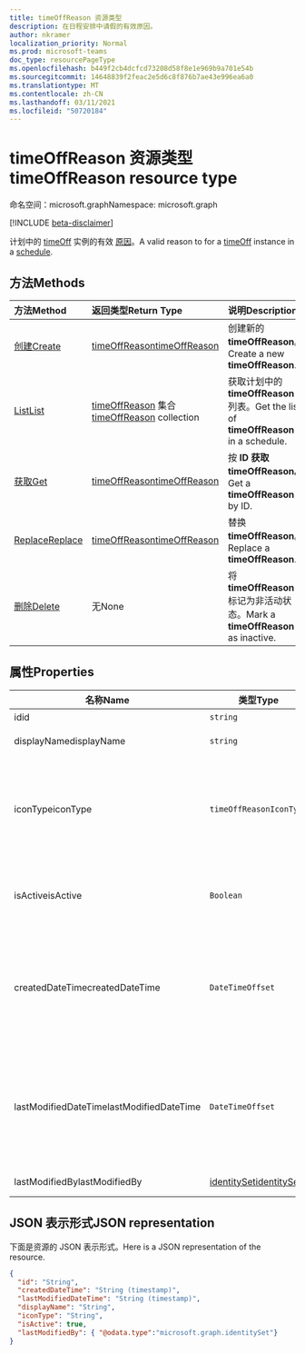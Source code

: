 ```yaml
---
title: timeOffReason 资源类型
description: 在日程安排中请假的有效原因。
author: nkramer
localization_priority: Normal
ms.prod: microsoft-teams
doc_type: resourcePageType
ms.openlocfilehash: b449f2cb4dcfcd73208d58f8e1e969b9a701e54b
ms.sourcegitcommit: 14648839f2feac2e5d6c8f876b7ae43e996ea6a0
ms.translationtype: MT
ms.contentlocale: zh-CN
ms.lasthandoff: 03/11/2021
ms.locfileid: "50720184"
---
```

# <a name="timeoffreason-resource-type"></a><span data-ttu-id="f3f9a-103">timeOffReason 资源类型</span><span class="sxs-lookup"><span data-stu-id="f3f9a-103">timeOffReason resource type</span></span>

<span data-ttu-id="f3f9a-104">命名空间：microsoft.graph</span><span class="sxs-lookup"><span data-stu-id="f3f9a-104">Namespace: microsoft.graph</span></span>

[!INCLUDE [beta-disclaimer](../../includes/beta-disclaimer.md)]

<span data-ttu-id="f3f9a-105">计划中的 [timeOff](timeoff.md) 实例的有效 [原因](schedule.md)。</span><span class="sxs-lookup"><span data-stu-id="f3f9a-105">A valid reason to for a [timeOff](timeoff.md) instance in a [schedule](schedule.md).</span></span>

## <a name="methods"></a><span data-ttu-id="f3f9a-106">方法</span><span class="sxs-lookup"><span data-stu-id="f3f9a-106">Methods</span></span>

| <span data-ttu-id="f3f9a-107">方法</span><span class="sxs-lookup"><span data-stu-id="f3f9a-107">Method</span></span>       | <span data-ttu-id="f3f9a-108">返回类型</span><span class="sxs-lookup"><span data-stu-id="f3f9a-108">Return Type</span></span>  |<span data-ttu-id="f3f9a-109">说明</span><span class="sxs-lookup"><span data-stu-id="f3f9a-109">Description</span></span>|
|:---------------|:--------|:----------|
|[<span data-ttu-id="f3f9a-110">创建</span><span class="sxs-lookup"><span data-stu-id="f3f9a-110">Create</span></span>](../api/schedule-post-timeoffreasons.md) | [<span data-ttu-id="f3f9a-111">timeOffReason</span><span class="sxs-lookup"><span data-stu-id="f3f9a-111">timeOffReason</span></span>](timeoffreason.md) | <span data-ttu-id="f3f9a-112">创建新的 **timeOffReason**。</span><span class="sxs-lookup"><span data-stu-id="f3f9a-112">Create a new **timeOffReason**.</span></span>|
|[<span data-ttu-id="f3f9a-113">List</span><span class="sxs-lookup"><span data-stu-id="f3f9a-113">List</span></span>](../api/schedule-list-timeoffreasons.md) | <span data-ttu-id="f3f9a-114">[timeOffReason](timeoffreason.md) 集合</span><span class="sxs-lookup"><span data-stu-id="f3f9a-114">[timeOffReason](timeoffreason.md) collection</span></span> | <span data-ttu-id="f3f9a-115">获取计划中的 **timeOffReason** 列表。</span><span class="sxs-lookup"><span data-stu-id="f3f9a-115">Get the list of **timeOffReason** in a schedule.</span></span>|
|[<span data-ttu-id="f3f9a-116">获取</span><span class="sxs-lookup"><span data-stu-id="f3f9a-116">Get</span></span>](../api/timeoffreason-get.md) | [<span data-ttu-id="f3f9a-117">timeOffReason</span><span class="sxs-lookup"><span data-stu-id="f3f9a-117">timeOffReason</span></span>](timeoffreason.md) | <span data-ttu-id="f3f9a-118">按 **ID 获取 timeOffReason。**</span><span class="sxs-lookup"><span data-stu-id="f3f9a-118">Get a **timeOffReason** by ID.</span></span>|
|[<span data-ttu-id="f3f9a-119">Replace</span><span class="sxs-lookup"><span data-stu-id="f3f9a-119">Replace</span></span>](../api/timeoffreason-put.md) | [<span data-ttu-id="f3f9a-120">timeOffReason</span><span class="sxs-lookup"><span data-stu-id="f3f9a-120">timeOffReason</span></span>](timeoffreason.md) | <span data-ttu-id="f3f9a-121">替换 **timeOffReason**。</span><span class="sxs-lookup"><span data-stu-id="f3f9a-121">Replace a **timeOffReason**.</span></span>|
|[<span data-ttu-id="f3f9a-122">删除</span><span class="sxs-lookup"><span data-stu-id="f3f9a-122">Delete</span></span>](../api/timeoffreason-delete.md) | <span data-ttu-id="f3f9a-123">无</span><span class="sxs-lookup"><span data-stu-id="f3f9a-123">None</span></span> | <span data-ttu-id="f3f9a-124">将 **timeOffReason** 标记为非活动状态。</span><span class="sxs-lookup"><span data-stu-id="f3f9a-124">Mark a **timeOffReason** as inactive.</span></span>|

## <a name="properties"></a><span data-ttu-id="f3f9a-125">属性</span><span class="sxs-lookup"><span data-stu-id="f3f9a-125">Properties</span></span>
|<span data-ttu-id="f3f9a-126">名称</span><span class="sxs-lookup"><span data-stu-id="f3f9a-126">Name</span></span>          |<span data-ttu-id="f3f9a-127">类型</span><span class="sxs-lookup"><span data-stu-id="f3f9a-127">Type</span></span>           |<span data-ttu-id="f3f9a-128">说明</span><span class="sxs-lookup"><span data-stu-id="f3f9a-128">Description</span></span>                                                                                 |
|--------------|---------------|--------------------------------------------------------------------------------------------|
| <span data-ttu-id="f3f9a-129">id</span><span class="sxs-lookup"><span data-stu-id="f3f9a-129">id</span></span>            |`string`      |<span data-ttu-id="f3f9a-130">`timeOffReason` 的 ID。</span><span class="sxs-lookup"><span data-stu-id="f3f9a-130">ID of the `timeOffReason`.</span></span>|
| <span data-ttu-id="f3f9a-131">displayName</span><span class="sxs-lookup"><span data-stu-id="f3f9a-131">displayName</span></span>               | `string`                  | <span data-ttu-id="f3f9a-132">`timeOffReason`的名称。</span><span class="sxs-lookup"><span data-stu-id="f3f9a-132">The name of the `timeOffReason`.</span></span> <span data-ttu-id="f3f9a-133">必需。</span><span class="sxs-lookup"><span data-stu-id="f3f9a-133">Required.</span></span> |
| <span data-ttu-id="f3f9a-134">iconType</span><span class="sxs-lookup"><span data-stu-id="f3f9a-134">iconType</span></span> | `timeOffReasonIconType`   | <span data-ttu-id="f3f9a-135">支持的图标类型：无;car;日历;正在运行;plane;firstAid;或notWorking;clock;juryDuty;全球;cup;phone;weather;umbrella;bankgyBank;dog;中;trafficCone;pin;。</span><span class="sxs-lookup"><span data-stu-id="f3f9a-135">Supported icon types: none; car; calendar; running; plane; firstAid; doctor; notWorking; clock; juryDuty; globe; cup; phone; weather; umbrella; piggyBank; dog; cake; trafficCone; pin; sunny.</span></span> <span data-ttu-id="f3f9a-136">必需。</span><span class="sxs-lookup"><span data-stu-id="f3f9a-136">Required.</span></span> |
| <span data-ttu-id="f3f9a-137">isActive</span><span class="sxs-lookup"><span data-stu-id="f3f9a-137">isActive</span></span>          |`Boolean`      | <span data-ttu-id="f3f9a-138">指示在新建实体或更新现有实体时是否可以使用 `timeOffReason`。</span><span class="sxs-lookup"><span data-stu-id="f3f9a-138">Indicates whether the `timeOffReason` can be used when creating new entities or updating existing ones.</span></span> <span data-ttu-id="f3f9a-139">必需。</span><span class="sxs-lookup"><span data-stu-id="f3f9a-139">Required.</span></span> |
| <span data-ttu-id="f3f9a-140">createdDateTime</span><span class="sxs-lookup"><span data-stu-id="f3f9a-140">createdDateTime</span></span>       |`DateTimeOffset`        |<span data-ttu-id="f3f9a-141">首次创建此时间戳 `timeOffReason` 的时间戳。</span><span class="sxs-lookup"><span data-stu-id="f3f9a-141">The time stamp on which this `timeOffReason` was first created.</span></span> <span data-ttu-id="f3f9a-142">时间戳类型表示采用 ISO 8601 格式的日期和时间信息，始终采用 UTC 时区。</span><span class="sxs-lookup"><span data-stu-id="f3f9a-142">The Timestamp type represents date and time information using ISO 8601 format and is always in UTC time.</span></span> <span data-ttu-id="f3f9a-143">例如，2014 年 1 月 1 日午夜 UTC 为 `2014-01-01T00:00:00Z`。</span><span class="sxs-lookup"><span data-stu-id="f3f9a-143">For example, midnight UTC on Jan 1, 2014 is `2014-01-01T00:00:00Z`.</span></span> |
| <span data-ttu-id="f3f9a-144">lastModifiedDateTime</span><span class="sxs-lookup"><span data-stu-id="f3f9a-144">lastModifiedDateTime</span></span>      |`DateTimeOffset`         |<span data-ttu-id="f3f9a-145">上次更新时间戳 `timeOffReason` 。</span><span class="sxs-lookup"><span data-stu-id="f3f9a-145">The time stamp on which this `timeOffReason` was last updated.</span></span> <span data-ttu-id="f3f9a-146">时间戳类型表示采用 ISO 8601 格式的日期和时间信息，始终采用 UTC 时区。</span><span class="sxs-lookup"><span data-stu-id="f3f9a-146">The Timestamp type represents date and time information using ISO 8601 format and is always in UTC time.</span></span> <span data-ttu-id="f3f9a-147">例如，2014 年 1 月 1 日午夜 UTC 为 `2014-01-01T00:00:00Z`。</span><span class="sxs-lookup"><span data-stu-id="f3f9a-147">For example, midnight UTC on Jan 1, 2014 is `2014-01-01T00:00:00Z`.</span></span> |
| <span data-ttu-id="f3f9a-148">lastModifiedBy</span><span class="sxs-lookup"><span data-stu-id="f3f9a-148">lastModifiedBy</span></span>        | [<span data-ttu-id="f3f9a-149">identitySet</span><span class="sxs-lookup"><span data-stu-id="f3f9a-149">identitySet</span></span>](identityset.md)        |<span data-ttu-id="f3f9a-150">上次更新 `timeOffReason` 的标识。</span><span class="sxs-lookup"><span data-stu-id="f3f9a-150">The identity that last updated this `timeOffReason`.</span></span>|

## <a name="json-representation"></a><span data-ttu-id="f3f9a-151">JSON 表示形式</span><span class="sxs-lookup"><span data-stu-id="f3f9a-151">JSON representation</span></span>

<span data-ttu-id="f3f9a-152">下面是资源的 JSON 表示形式。</span><span class="sxs-lookup"><span data-stu-id="f3f9a-152">Here is a JSON representation of the resource.</span></span>

<!-- {
  "blockType": "resource",
  "keyProperty": "id",
  "@odata.type": "microsoft.graph.timeOffReason",
  "baseType":"microsoft.graph.changeTrackedEntity"
}-->

```json
{
  "id": "String",
  "createdDateTime": "String (timestamp)",
  "lastModifiedDateTime": "String (timestamp)",
  "displayName": "String",
  "iconType": "String",
  "isActive": true,
  "lastModifiedBy": { "@odata.type":"microsoft.graph.identitySet"}
}
```


<!-- uuid: 8fcb5dbc-d5aa-4681-8e31-b001d5168d79
2015-10-25 14:57:30 UTC -->
<!--
{
  "type": "#page.annotation",
  "description": "timeOffReason resource",
  "keywords": "",
  "section": "documentation",
  "tocPath": "",
  "suppressions": []
}
-->


